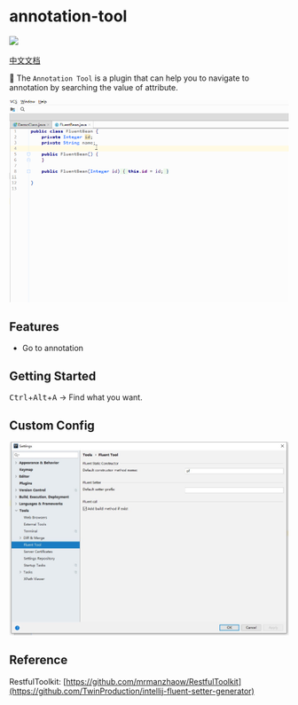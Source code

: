# annotation-tool

[![](https://img.shields.io/github/v/release/Mengzuozhu/annotation-tool)](https://github.com/Mengzuozhu/annotation-tool/releases)

<a href="README-CH.md">中文文档</a>

:basketball:  The `Annotation Tool` is a plugin that can help you to navigate to annotation by searching the value of attribute.

![useDemo](https://github.com/Mengzuozhu/intellij-fluent-tool/blob/master/demo/useDemo.gif)

## **Features**

- Go to annotation

## Getting Started

<kbd>Ctrl</kbd>+<kbd>Alt</kbd>+<kbd>A</kbd> -> Find what you want.


## Custom Config

![config](https://github.com/Mengzuozhu/intellij-fluent-tool/blob/master/demo/config.jpg)

## Reference

RestfulToolkit: [https://github.com/mrmanzhaow/RestfulToolkit](https://github.com/TwinProduction/intellij-fluent-setter-generator)
